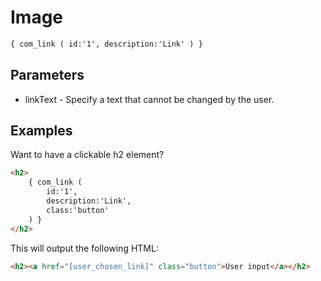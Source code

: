 # Image

```xml
{ com_link ( id:'1', description:'Link' ) }
```

Parameters
----------

* linkText - Specify a text that cannot be changed by the user.


Examples
--------

Want to have a clickable h2 element?

```html
<h2>
	{ com_link ( 
		id:'1', 
		description:'Link', 
		class:'button'
	) }
</h2>
```

This will output the following HTML:

```html
<h2><a href="[user_chosen_link]" class="button">User input</a></h2>
```
